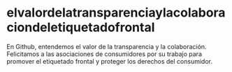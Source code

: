 # elvalordelatransparenciaylacolaboraciondeletiquetadofrontal
En Github, entendemos el valor de la transparencia y la colaboración. Felicitamos a las asociaciones de consumidores por su trabajo para promover el etiquetado frontal y proteger los derechos del consumidor.
